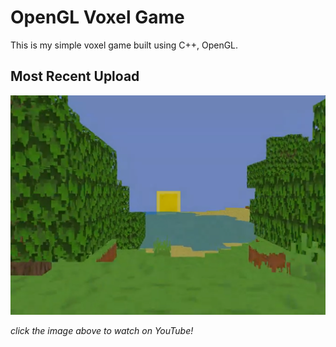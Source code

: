 # OpenGL Voxel Game 

This is my simple voxel game built using C++, OpenGL.

## Most Recent Upload

[![most recent video](showcase/img.png)](https://youtu.be/09lNUo7P6q8?t=30)

_click the image above to watch on YouTube!_